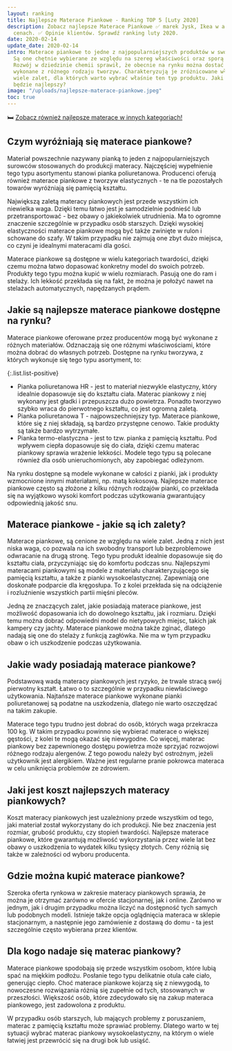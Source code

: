 ```yaml
---
layout: ranking
title: Najlepsze Materace Piankowe - Ranking TOP 5 [Luty 2020]
description: Zobacz najlepsze Materace Piankowe ✅ marek Jysk, Ikea w atrakcyjnych
  cenach. ✅ Opinie klientów. Sprawdź ranking luty 2020.
date: 2020-02-14
update_date: 2020-02-14
intro: Materace piankowe to jedne z najpopularniejszych produktów w swojej kategorii.
  Są one chętnie wybierane ze względu na szereg właściwości oraz sporą dostępność.
  Rozwój w dziedzinie chemii sprawił, że obecnie na rynku można dostać materace piankowe
  wykonane z różnego rodzaju tworzyw. Charakteryzują je zróżnicowane właściwości i
  wiele zalet, dla których warto wybrać właśnie ten typ produktu. Jaki materac piankowy
  będzie najlepszy?
image: "/uploads/najlepsze-materace-piankowe.jpeg"
toc: true
---
```

🛏️ [Zobacz również najlepsze materace w innych kategoriach!](/pl/recenzje/najlepsze-materace.html)

## Czym wyróżniają się materace piankowe?

Materiał powszechnie nazywany pianką to jeden z najpopularniejszych surowców stosowanych do produkcji materacy. Najczęściej wypełnienie tego typu asortymentu stanowi pianka poliuretanowa. Producenci oferują również materace piankowe z tworzyw elastycznych - te na tle pozostałych towarów wyróżniają się pamięcią kształtu.

Największą zaletą materacy piankowych jest przede wszystkim ich niewielka waga. Dzięki temu łatwo jest je samodzielnie podnieść lub przetransportować - bez obawy o jakiekolwiek utrudnienia. Ma to ogromne znaczenie szczególnie w przypadku osób starszych. Dzięki wysokiej elastyczności materace piankowe mogą być także zwinięte w rulon i schowane do szafy. W takim przypadku nie zajmują one zbyt dużo miejsca, co czyni je idealnymi materacami dla gości.

Materace piankowe są dostępne w wielu kategoriach twardości, dzięki czemu można łatwo dopasować konkretny model do swoich potrzeb. Produkty tego typu można kupić w wielu rozmiarach. Pasują one do ram i stelaży. Ich lekkość przekłada się na fakt, że można je położyć nawet na stelażach automatycznych, napędzanych prądem.

## Jakie są najlepsze materace piankowe dostępne na rynku?

Materace piankowe oferowane przez producentów mogą być wykonane z różnych materiałów. Odznaczają się one różnymi właściwościami, które można dobrać do własnych potrzeb. Dostępne na rynku tworzywa, z których wykonuje się tego typu asortyment, to:

{:.list.list-positive}

* Pianka poliuretanowa HR - jest to materiał niezwykle elastyczny, który idealnie dopasowuje się do kształtu ciała. Materac piankowy z niej wykonany jest gładki i przepuszcza dużo powietrza. Ponadto tworzywo szybko wraca do pierwotnego kształtu, co jest ogromną zaletą.
* Pianka poliuretanowa T - najpowszechniejszy typ. Materace piankowe, które się z niej składają, są bardzo przystępne cenowo. Takie produkty są także bardzo wytrzymałe.
* Pianka termo-elastyczna - jest to tzw. pianka z pamięcią kształtu. Pod wpływem ciepła dopasowuje się do ciała, dzięki czemu materac piankowy sprawia wrażenie lekkości. Modele tego typu są polecane również dla osób unieruchomionych, aby zapobiegać odleżynom.

Na rynku dostępne są modele wykonane w całości z pianki, jak i produkty wzmocnione innymi materiałami, np. matą kokosową. Najlepsze materace piankowe często są złożone z kilku różnych rodzajów pianki, co przekłada się na wyjątkowo wysoki komfort podczas użytkowania gwarantujący odpowiednią jakość snu.

## Materace piankowe - jakie są ich zalety?

Materace piankowe, są cenione ze względu na wiele zalet. Jedną z nich jest niska waga, co pozwala na ich swobodny transport lub bezproblemowe odwracanie na drugą stronę. Tego typu produkt idealnie dopasowuje się do kształtu ciała, przyczyniając się do komfortu podczas snu. Najlepszymi materacami piankowymi są modele z materiału charakteryzującego się pamięcią kształtu, a także z pianki wysokoelastycznej. Zapewniają one doskonałe podparcie dla kręgosłupa. To z kolei przekłada się na odciążenie i rozluźnienie wszystkich partii mięśni pleców.

Jedną ze znaczących zalet, jakie posiadają materace piankowe, jest możliwość dopasowania ich do dowolnego kształtu, jak i rozmiaru. Dzięki temu można dobrać odpowiedni model do nietypowych miejsc, takich jak kampery czy jachty. Materace piankowe można także zginać, dlatego nadają się one do stelaży z funkcją zagłówka. Nie ma w tym przypadku obaw o ich uszkodzenie podczas użytkowania.

## Jakie wady posiadają materace piankowe?

Podstawową wadą materacy piankowych jest ryzyko, że trwale stracą swój pierwotny kształt. Łatwo o to szczególnie w przypadku niewłaściwego użytkowania. Najtańsze materace piankowe wykonane pianki poliuretanowej są podatne na uszkodzenia, dlatego nie warto oszczędzać na takim zakupie.

Materace tego typu trudno jest dobrać do osób, których waga przekracza 100 kg. W takim przypadku powinno się wybierać materace o większej gęstości, z kolei te mogą okazać się niewygodne. Co więcej, materac piankowy bez zapewnionego dostępu powietrza może sprzyjać rozwojowi różnego rodzaju alergenów. Z tego powodu należy być ostrożnym, jeżeli użytkownik jest alergikiem. Ważne jest regularne pranie pokrowca materaca w celu uniknięcia problemów ze zdrowiem.

## Jaki jest koszt najlepszych materacy piankowych?

Koszt materacy piankowych jest uzależniony przede wszystkim od tego, jaki materiał został wykorzystany do ich produkcji. Nie bez znaczenia jest rozmiar, grubość produktu, czy stopień twardości. Najlepsze materace piankowe, które gwarantują możliwość wykorzystania przez wiele lat bez obawy o uszkodzenia to wydatek kilku tysięcy złotych. Ceny różnią się także w zależności od wyboru producenta.

## Gdzie można kupić materace piankowe?

Szeroka oferta rynkowa w zakresie materacy piankowych sprawia, że można je otrzymać zarówno w ofercie stacjonarnej, jak i online. Zarówno w jednym, jak i drugim przypadku można liczyć na dostępność tych samych lub podobnych modeli. Istnieje także opcja oglądnięcia materaca w sklepie stacjonarnym, a następnie jego zamówienie z dostawą do domu - ta jest szczególnie często wybierana przez klientów.

## Dla kogo nadaje się materac piankowy?

Materace piankowe spodobają się przede wszystkim osobom, które lubią spać na miękkim podłożu. Posłanie tego typu delikatnie otula całe ciało, generując ciepło. Choć materace piankowe kojarzą się z niewygodą, to nowoczesne rozwiązania różnią się zupełnie od tych, stosowanych w przeszłości. Większość osób, które zdecydowało się na zakup materaca piankowego, jest zadowolona z produktu.

W przypadku osób starszych, lub mających problemy z poruszaniem, materac z pamięcią kształtu może sprawiać problemy. Dlatego warto w tej sytuacji wybrać materac piankowy wysokoelastyczny, na którym o wiele łatwiej jest przewrócić się na drugi bok lub usiąść.
